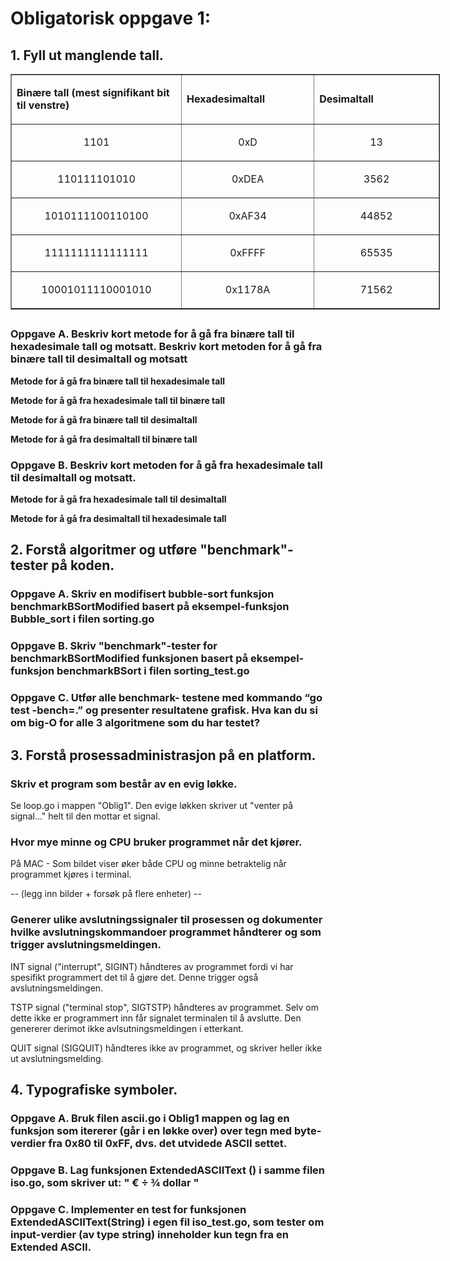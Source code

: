 
# Obligatorisk oppgave 1: 


## 1. Fyll ut manglende tall.
 

<table style="width: 687px;" border="1">

<tbody>

<tr>

<td style="width: 265px;">

**Binære tall (mest signifikant bit til venstre)**

</td>

<td style="width: 204px;">

**Hexadesimaltall**

</td>

<td style="width: 195px;">

**Desimaltall**

</td>

</tr>

<tr>

<td style="width: 265px; text-align: center;">

<p>1101</p>

</td>

<td style="width: 204px; text-align: center;">

<p>0xD</p>

</td>

<td style="width: 195px; text-align: center;">

<p>13</p>

</td>

</tr>

<tr>

<td style="width: 265px; text-align: center;">

<p>110111101010</p>

</td>

<td style="width: 204px; text-align: center;">

<p>0xDEA</p>

</td>

<td style="width: 195px; text-align: center;">

<p>3562</p>

</td>

</tr>

<tr>

<td style="width: 265px; text-align: center;">

<p>1010111100110100</p>

</td>

<td style="width: 204px; text-align: center;">

<p>0xAF34</p>

</td>

<td style="width: 195px; text-align: center;">

<p>44852</p>

</td>

</tr>

<tr>

<td style="width: 265px; text-align: center;">

<p>1111111111111111</p>

</td>

<td style="width: 204px; text-align: center;">

<p>0xFFFF</p>

</td>

<td style="width: 195px; text-align: center;">

<p>65535</p>

</td>

</tr>

<tr>

<td style="width: 265px; text-align: center;">

<p>10001011110001010</p>

</td>

<td style="width: 204px; text-align: center;">

<p>0x1178A</p>

</td>

<td style="width: 195px; text-align: center;">

<p>71562</p>

</td>

</tr>

</tbody>

</table>

<h2><span style="font-size: 18pt;"></span></h2>



### Oppgave A. Beskriv kort metode for å gå fra binære tall til hexadesimale tall og motsatt. Beskriv kort metoden for å gå fra binære tall til desimaltall og motsatt

**Metode for å gå fra binære tall til hexadesimale tall**


**Metode for å gå fra hexadesimale tall til binære tall**


**Metode for å gå fra binære tall til desimaltall**


**Metode for å gå fra desimaltall til binære tall**



### Oppgave B. Beskriv kort metoden for å gå fra hexadesimale tall til desimaltall og motsatt.

**Metode for å gå fra hexadesimale tall til desimaltall**


**Metode for å gå fra desimaltall til hexadesimale tall**


## 2. Forstå algoritmer og utføre "benchmark"-tester på koden.

### Oppgave A. Skriv en modifisert bubble-sort funksjon benchmarkBSortModified basert på eksempel-funksjon Bubble_sort i filen sorting.go 


### Oppgave B. Skriv "benchmark"-tester for benchmarkBSortModified funksjonen basert på eksempel-funksjon benchmarkBSort i filen sorting_test.go


### Oppgave C. Utfør alle benchmark- testene med kommando “go test -bench=.” og presenter resultatene grafisk. Hva kan du si om big-O for alle 3 algoritmene som du har testet?


## 3. Forstå prosessadministrasjon på en platform. 

### Skriv et program som består av en evig løkke. 
Se loop.go i mappen "Oblig1". Den evige løkken skriver ut "venter på signal..." helt til den mottar et signal. 

### Hvor mye minne og CPU bruker programmet når det kjører. 
På MAC - Som bildet viser øker både CPU og minne betraktelig når programmet kjøres i terminal. 

-- (legg inn bilder + forsøk på flere enheter) --

### Generer ulike avslutningssignaler til prosessen og dokumenter hvilke avslutningskommandoer programmet håndterer og som trigger avslutningsmeldingen.

INT signal ("interrupt", SIGINT) håndteres av programmet fordi vi har spesifikt programmert det til å gjøre det. Denne trigger også avslutningsmeldingen. 

TSTP signal ("terminal stop", SIGTSTP) håndteres av programmet. Selv om dette ikke er programmert inn får signalet terminalen til å avslutte. Den genererer derimot ikke avlsutningsmeldingen i etterkant. 

QUIT signal (SIGQUIT) håndteres ikke av programmet, og skriver heller ikke ut avslutningsmelding. 


## 4. Typografiske symboler.

### Oppgave A. Bruk filen ascii.go i Oblig1 mappen og lag en funksjon som itererer (går i en løkke over)  over tegn med byte-verdier fra 0x80 til 0xFF, dvs. det utvidede ASCII settet. 


### Oppgave B. Lag funksjonen ExtendedASCIIText () i samme filen iso.go, som skriver ut: " € ÷ ¾ dollar "


### Oppgave C. Implementer en test for funksjonen ExtendedASCIIText(String) i egen fil iso_test.go, som tester om input-verdier (av type string) inneholder kun tegn fra en Extended ASCII.


